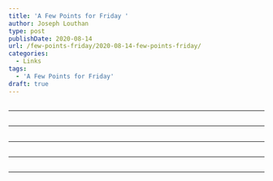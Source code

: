 ```yaml
---
title: 'A Few Points for Friday '
author: Joseph Louthan
type: post
publishDate: 2020-08-14
url: /few-points-friday/2020-08-14-few-points-friday/
categories:
  - Links
tags:
  - 'A Few Points for Friday'
draft: true
---
```


##


------

##


------

##


------

##


------

##


------

